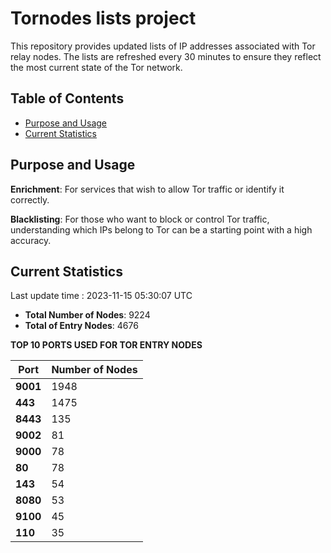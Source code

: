 # Tornodes lists project

This repository provides updated lists of IP addresses associated with Tor relay nodes. The lists are refreshed every 30 minutes to ensure they reflect the most current state of the Tor network.

## Table of Contents

- [Purpose and Usage](#purpose-and-usage)
- [Current Statistics](#current-statistics)


## Purpose and Usage

**Enrichment**: For services that wish to allow Tor traffic or identify it correctly.

**Blacklisting**: For those who want to block or control Tor traffic, understanding which IPs belong to Tor can be a starting point with a high accuracy.

## Current Statistics

Last update time : 2023-11-15 05:30:07 UTC

- **Total Number of Nodes**: 9224
- **Total of Entry Nodes**: 4676

**TOP 10 PORTS USED FOR TOR ENTRY NODES**

| **Port** | **Number of Nodes** |
|------|-----------------|
| **9001**   | 1948  |
| **443**   | 1475  |
| **8443**   | 135  |
| **9002**   | 81  |
| **9000**   | 78  |
| **80**   | 78  |
| **143**   | 54  |
| **8080**   | 53  |
| **9100**   | 45  |
| **110**   | 35  |

